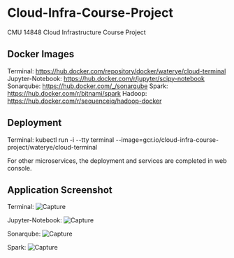 # Cloud-Infra-Course-Project
CMU 14848 Cloud Infrastructure Course Project

## Docker Images
Terminal: https://hub.docker.com/repository/docker/waterye/cloud-terminal
Jupyter-Notebook: https://hub.docker.com/r/jupyter/scipy-notebook
Sonarqube: https://hub.docker.com/_/sonarqube
Spark: https://hub.docker.com/r/bitnami/spark
Hadoop: https://hub.docker.com/r/sequenceiq/hadoop-docker

## Deployment
Terminal: kubectl run -i --tty terminal --image=gcr.io/cloud-infra-course-project/waterye/cloud-terminal

For other microservices, the deployment and services are completed in web console.


## Application Screenshot
Terminal: 
![Capture](https://i.imgur.com/aF4Z4rB.jpg)

Jupyter-Notebook:
![Capture](https://i.imgur.com/xoFv4CC.jpg)

Sonarqube:
![Capture](https://i.imgur.com/tRWPykG.jpg)

Spark:
![Capture](https://i.imgur.com/wRgLPk2.jpg)